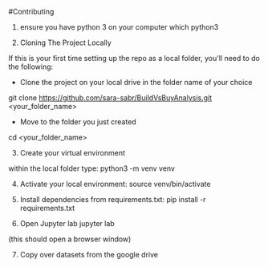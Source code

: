 #Contributing

1. ensure you have python 3 on your computer
which python3

2. Cloning The Project Locally

If this is your first time setting up the repo as a local folder, you'll need to do the following:

* Clone the project on your local drive in the folder name of your choice

git clone https://github.com/sara-sabr/BuildVsBuyAnalysis.git <your_folder_name>

* Move to the folder you just created

cd <your_folder_name>

3. Create your virtual environment

within the local folder type:  python3 -m venv venv

4. Activate your local environment:
source venv/bin/activate 

5. Install dependencies from requirements.txt:
pip install -r requirements.txt

6. Open Jupyter lab
jupyter lab

(this should open a browser window)

7. Copy over datasets from the google drive
